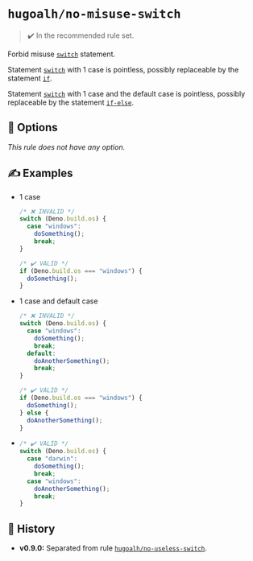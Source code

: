 # `hugoalh/no-misuse-switch`

> ✔️ In the recommended rule set.

Forbid misuse [`switch`][ecmascript-switch] statement.

Statement [`switch`][ecmascript-switch] with 1 case is pointless, possibly replaceable by the statement [`if`][ecmascript-if].

Statement [`switch`][ecmascript-switch] with 1 case and the default case is pointless, possibly replaceable by the statement [`if-else`][ecmascript-if].

## 🔧 Options

*This rule does not have any option.*

## ✍️ Examples

- 1 case
  ```ts
  /* ❌ INVALID */
  switch (Deno.build.os) {
    case "windows":
      doSomething();
      break;
  }

  /* ✔️ VALID */
  if (Deno.build.os === "windows") {
    doSomething();
  }
  ```
- 1 case and default case
  ```ts
  /* ❌ INVALID */
  switch (Deno.build.os) {
    case "windows":
      doSomething();
      break;
    default:
      doAnotherSomething();
      break;
  }

  /* ✔️ VALID */
  if (Deno.build.os === "windows") {
    doSomething();
  } else {
    doAnotherSomething();
  }
  ```
- ```ts
  /* ✔️ VALID */
  switch (Deno.build.os) {
    case "darwin":
      doSomething();
      break;
    case "windows":
      doAnotherSomething();
      break;
  }
  ```

## 📜 History

- **v0.9.0:** Separated from rule [`hugoalh/no-useless-switch`][rule-hugoalh-no-useless-switch].

[ecmascript-if]: https://developer.mozilla.org/en-US/docs/Web/JavaScript/Reference/Statements/if...else
[ecmascript-switch]: https://developer.mozilla.org/en-US/docs/Web/JavaScript/Reference/Statements/switch
[rule-hugoalh-no-useless-switch]: https://github.com/hugoalh/deno-lint-rules/blob/main/docs/rules/no-useless-switch.md
